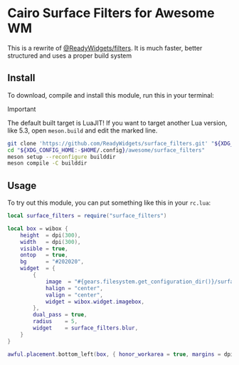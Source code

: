 # Cairo Surface Filters for Awesome WM

This is a rewrite of [@ReadyWidgets/filters](https://github.com/ReadyWidgets/filters). It is much faster, better structured and uses a proper build system

## Install

To download, compile and install this module, run this in your terminal:

> [!IMPORTANT]
> The default built target is LuaJIT! If you want to target another Lua version, like 5.3, open `meson.build` and edit the marked line.

```sh
git clone 'https://github.com/ReadyWidgets/surface_filters.git' "${XDG_CONFIG_HOME:-$HOME/.config}/awesome/surface_filters"
cd "${XDG_CONFIG_HOME:-$HOME/.config}/awesome/surface_filters"
meson setup --reconfigure builddir
meson compile -C builddir
```

## Usage

To try out this module, you can put something like this in your `rc.lua`:

```lua
local surface_filters = require("surface_filters")

local box = wibox {
    height  = dpi(300),
    width   = dpi(300),
    visible = true,
    ontop   = true,
    bg      = "#202020",
    widget  = {
        {
            image  = "#{gears.filesystem.get_configuration_dir()}/surface_filters/test1.png",
            halign = "center",
            valign = "center",
            widget = wibox.widget.imagebox,
        },
        dual_pass = true,
        radius    = 5,
        widget    = surface_filters.blur,
    }
}

awful.placement.bottom_left(box, { honor_workarea = true, margins = dpi(5) })
```